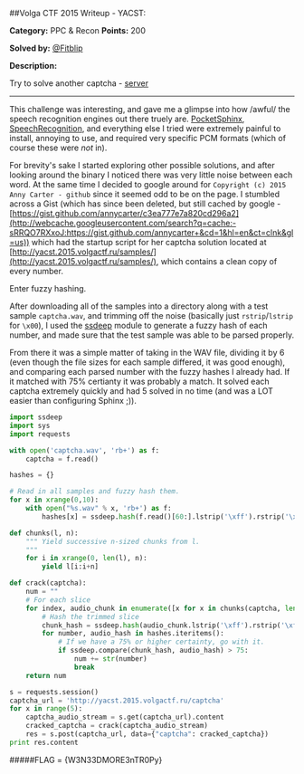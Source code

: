 ##Volga CTF 2015 Writeup - YACST:

**Category:** PPC & Recon 
**Points:** 200

**Solved by:** [@Fitblip](https://github.com/fitblip)

**Description:**

 Try to solve another captcha - [server](http://yacst.2015.volgactf.ru/)

---

This challenge was interesting, and gave me a glimpse into how /awful/ the speech recognition engines out there truely are. [PocketSphinx](https://github.com/cmusphinx/pocketsphinx-python), [SpeechRecognition](https://pypi.python.org/pypi/SpeechRecognition/), and everything else I tried were extremely painful to install, annoying to use, and required very specific PCM formats (which of course these were *not* in).

For brevity's sake I started exploring other possible solutions, and after looking around the binary I noticed there was very little noise between each word. At the same time I decided to google around for `Copyright (c) 2015 Anny Carter - github` since it seemed odd to be on the page. I stumbled across a Gist (which has since been deleted, but still cached by google - [https://gist.github.com/annycarter/c3ea777e7a820cd296a2](http://webcache.googleusercontent.com/search?q=cache:-sRRQO7RXxoJ:https://gist.github.com/annycarter+&cd=1&hl=en&ct=clnk&gl=us)) which had the startup script for her captcha solution located at [http://yacst.2015.volgactf.ru/samples/](http://yacst.2015.volgactf.ru/samples/), which contains a clean copy of every number.

Enter fuzzy hashing.

After downloading all of the samples into a directory along with a test sample `captcha.wav`, and trimming off the noise (basically just `rstrip`/`lstrip` for `\x00`), I used the [ssdeep](https://pypi.python.org/pypi/ssdeep) module to generate a fuzzy hash of each number, and made sure that the test sample was able to be parsed properly.

From there it was a simple matter of taking in the WAV file, dividing it by 6 (even though the file sizes for each sample differed, it was good enough), and comparing each parsed number with the fuzzy hashes I already had. If it matched with 75% certianty it was probably a match. It solved each captcha extremely quickly and had 5 solved in no time (and was a LOT easier than configuring Sphinx ;)).

```python
import ssdeep
import sys
import requests

with open('captcha.wav', 'rb+') as f:
    captcha = f.read()

hashes = {}

# Read in all samples and fuzzy hash them.
for x in xrange(0,10):
    with open("%s.wav" % x, 'rb+') as f:
        hashes[x] = ssdeep.hash(f.read()[60:].lstrip('\xff').rstrip('\xff'))

def chunks(l, n):
    """ Yield successive n-sized chunks from l.
    """
    for i in xrange(0, len(l), n):
        yield l[i:i+n]

def crack(captcha):
    num = ""
    # For each slice
    for index, audio_chunk in enumerate([x for x in chunks(captcha, len(captcha) / 6)]):
        # Hash the trimmed slice
        chunk_hash = ssdeep.hash(audio_chunk.lstrip('\xff').rstrip('\xff'))
        for number, audio_hash in hashes.iteritems():
            # If we have a 75% or higher certainty, go with it. 
            if ssdeep.compare(chunk_hash, audio_hash) > 75:
                num += str(number)
                break
    return num

s = requests.session()
captcha_url = 'http://yacst.2015.volgactf.ru/captcha'
for x in range(5):
    captcha_audio_stream = s.get(captcha_url).content
    cracked_captcha = crack(captcha_audio_stream)
    res = s.post(captcha_url, data={"captcha": cracked_captcha})
print res.content
```

#####FLAG = {W3N33DMORE3nTR0Py}
